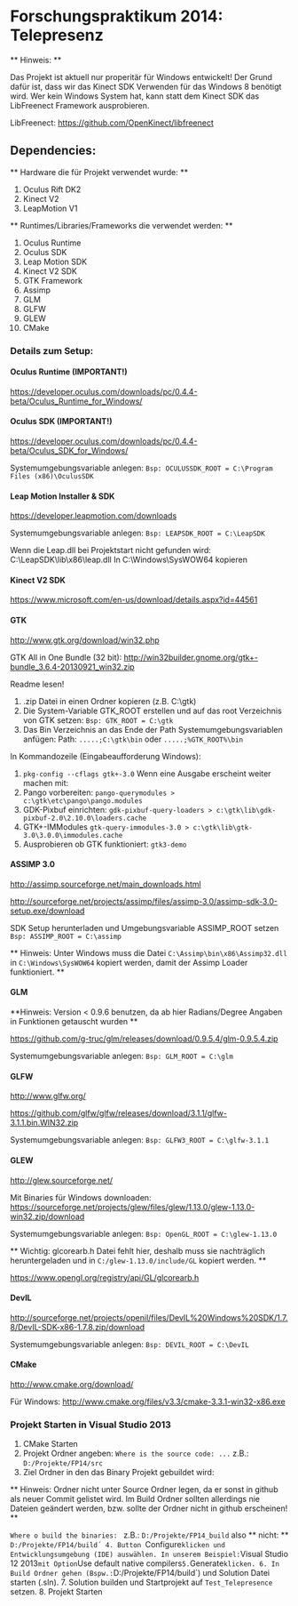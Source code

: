 # Forschungspraktikum 2014: Telepresenz

** Hinweis: **

Das Projekt ist aktuell nur properitär für Windows entwickelt!
Der Grund dafür ist, dass wir das Kinect SDK Verwenden für das Windows 8 benötigt wird.
Wer kein Windows System hat, kann statt dem Kinect SDK das LibFreenect Framework ausprobieren.

LibFreenect: https://github.com/OpenKinect/libfreenect

## Dependencies:

** Hardware die für Projekt verwendet wurde: **

1. Oculus Rift DK2
2. Kinect V2
3. LeapMotion V1

** Runtimes/Libraries/Frameworks die verwendet werden: **

1. Oculus Runtime
2. Oculus SDK
3. Leap Motion SDK
4. Kinect V2 SDK
5. GTK Framework
6. Assimp
7. GLM
8. GLFW
9. GLEW
7. CMake

### Details zum Setup:

#### Oculus Runtime (IMPORTANT!)
https://developer.oculus.com/downloads/pc/0.4.4-beta/Oculus_Runtime_for_Windows/

#### Oculus SDK (IMPORTANT!)
https://developer.oculus.com/downloads/pc/0.4.4-beta/Oculus_SDK_for_Windows/

Systemumgebungsvariable anlegen:
`Bsp: OCULUSSDK_ROOT = C:\Program Files (x86)\OculusSDK`

#### Leap Motion Installer & SDK
https://developer.leapmotion.com/downloads

Systemumgebungsvariable anlegen:
`Bsp: LEAPSDK_ROOT = C:\LeapSDK`

Wenn die Leap.dll bei Projektstart nicht gefunden wird:
C:\LeapSDK\lib\x86\leap.dll
In
C:\Windows\SysWOW64
kopieren

#### Kinect V2 SDK
https://www.microsoft.com/en-us/download/details.aspx?id=44561

#### GTK
http://www.gtk.org/download/win32.php

GTK All in One Bundle (32 bit):
http://win32builder.gnome.org/gtk+-bundle_3.6.4-20130921_win32.zip

Readme lesen!

1. .zip Datei in einen Ordner kopieren (z.B. C:\gtk)
2. Die System-Variable GTK_ROOT erstellen und auf das root Verzeichnis
von GTK setzen:
`Bsp: GTK_ROOT = C:\gtk`
3. Das Bin Verzeichnis an das Ende der Path Systemumgebungsvariablen anfügen:
Path: `.....;C:\gtk\bin` oder `.....;%GTK_ROOT%\bin`

In Kommandozeile (Eingabeaufforderung Windows):

1. `pkg-config --cflags gtk+-3.0`
Wenn eine Ausgabe erscheint weiter machen mit:
2. Pango vorbereiten:
`pango-querymodules > c:\gtk\etc\pango\pango.modules`
3. GDK-Pixbuf einrichten:
`gdk-pixbuf-query-loaders > c:\gtk\lib\gdk-pixbuf-2.0\2.10.0\loaders.cache`
4. GTK+-IMModules
`gtk-query-immodules-3.0 > c:\gtk\lib\gtk-3.0\3.0.0\immodules.cache`
5. Ausprobieren ob GTK funktioniert:
`gtk3-demo`


#### ASSIMP 3.0
http://assimp.sourceforge.net/main_downloads.html

http://sourceforge.net/projects/assimp/files/assimp-3.0/assimp-sdk-3.0-setup.exe/download

SDK Setup herunterladen und Umgebungsvariable ASSIMP_ROOT setzen
`Bsp: ASSIMP_ROOT = C:\assimp`

** Hinweis: Unter Windows muss die Datei `C:\Assimp\bin\x86\Assimp32.dll` in  `C:\Windows\SysWOW64` kopiert werden, damit der Assimp Loader funktioniert. **

#### GLM

**Hinweis: Version < 0.9.6 benutzen, da ab hier Radians/Degree Angaben in Funktionen getauscht wurden **

https://github.com/g-truc/glm/releases/download/0.9.5.4/glm-0.9.5.4.zip

Systemumgebungsvariable anlegen:
`Bsp: GLM_ROOT = C:\glm`

#### GLFW
http://www.glfw.org/

https://github.com/glfw/glfw/releases/download/3.1.1/glfw-3.1.1.bin.WIN32.zip

Systemumgebungsvariable anlegen:
`Bsp: GLFW3_ROOT = C:\glfw-3.1.1`

#### GLEW
http://glew.sourceforge.net/

Mit Binaries für Windows downloaden:
https://sourceforge.net/projects/glew/files/glew/1.13.0/glew-1.13.0-win32.zip/download

Systemumgebungsvariable anlegen:
`Bsp: OpenGL_ROOT = C:\glew-1.13.0`

** Wichtig: glcorearb.h Datei fehlt hier, deshalb muss sie nachträglich heruntergeladen und in `C:/glew-1.13.0/include/GL` kopiert werden. **

https://www.opengl.org/registry/api/GL/glcorearb.h

#### DevIL
http://sourceforge.net/projects/openil/files/DevIL%20Windows%20SDK/1.7.8/DevIL-SDK-x86-1.7.8.zip/download

Systemumgebungsvariable anlegen:
`Bsp: DEVIL_ROOT = C:\DevIL`

#### CMake
http://www.cmake.org/download/

Für Windows:
http://www.cmake.org/files/v3.3/cmake-3.3.1-win32-x86.exe

### Projekt Starten in Visual Studio 2013
1. CMake Starten
2. Projekt Ordner angeben:
`Where is the source code: ...` z.B.: `D:/Projekte/FP14/src`
3. Ziel Ordner in den das Binary Projekt gebuildet wird:

** Hinweis: Ordner nicht unter Source Ordner legen, da er sonst in github als neuer Commit gelistet wird. Im Build Ordner sollten allerdings nie Dateien geändert werden, bzw. sollte der Ordner nicht in github erscheinen! **

`Where o build the binaries: ` z.B.: `D:/Projekte/FP14_build` also ** nicht: ** `D:/Projekte/FP14/build´
4. Button `Configure` klicken und Entwicklungsumgebung (IDE) auswählen. In unserem Beispiel: `Visual Studio 12 2013` mit Option `Use default native compilers`
5. `Generate` klicken.
6. In Build Ordner gehen (Bspw.: `D:/Projekte/FP14/build´) und Solution Datei starten (.sln).
7. Solution builden und Startprojekt auf `Test_Telepresence` setzen.
8. Projekt Starten

